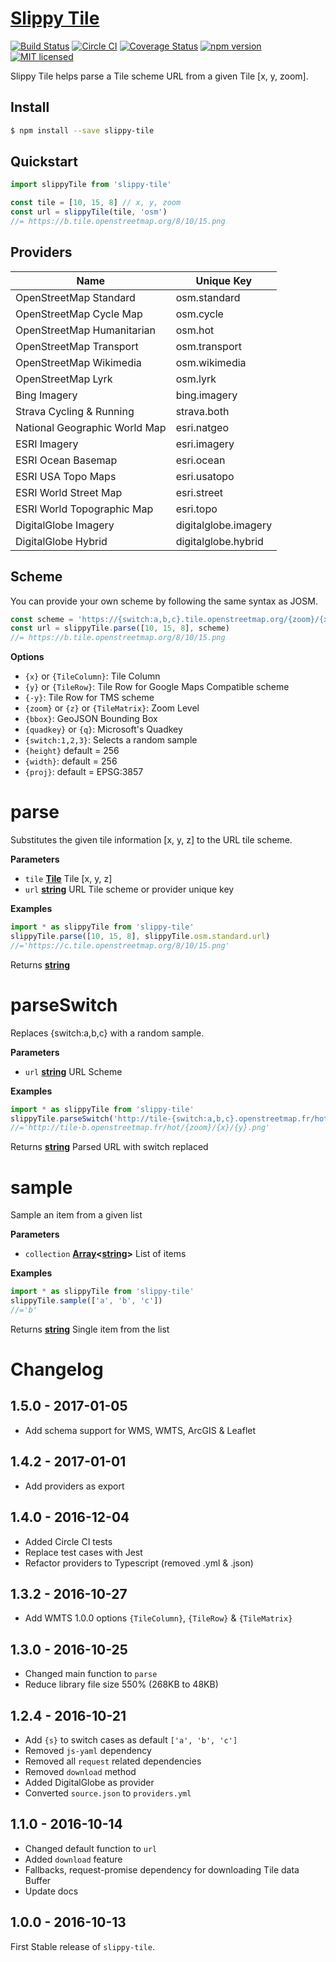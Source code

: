 # [Slippy Tile](https://www.npmjs.com/package/slippy-tile)

[![Build Status](https://travis-ci.org/DenisCarriere/slippy-tile.svg?branch=master)](https://travis-ci.org/DenisCarriere/slippy-tile)
[![Circle CI](https://circleci.com/gh/DenisCarriere/slippy-tile.svg?style=svg)](https://circleci.com/gh/DenisCarriere/slippy-tile)
[![Coverage Status](https://coveralls.io/repos/github/DenisCarriere/slippy-tile/badge.svg?branch=master)](https://coveralls.io/github/DenisCarriere/slippy-tile?branch=master)
[![npm version](https://badge.fury.io/js/slippy-tile.svg)](https://badge.fury.io/js/slippy-tile)
[![MIT licensed](https://img.shields.io/badge/license-MIT-blue.svg)](https://raw.githubusercontent.com/DenisCarriere/slippy-tile/master/LICENSE)

Slippy Tile helps parse a Tile scheme URL from a given Tile [x, y, zoom].

## Install

```bash
$ npm install --save slippy-tile
```

## Quickstart

```javascript
import slippyTile from 'slippy-tile'

const tile = [10, 15, 8] // x, y, zoom
const url = slippyTile(tile, 'osm')
//= https://b.tile.openstreetmap.org/8/10/15.png
```

## Providers

| Name                          | Unique Key          |
|-------------------------------|---------------------|
| OpenStreetMap Standard        | osm.standard
| OpenStreetMap Cycle Map       | osm.cycle
| OpenStreetMap Humanitarian    | osm.hot
| OpenStreetMap Transport       | osm.transport
| OpenStreetMap Wikimedia       | osm.wikimedia
| OpenStreetMap Lyrk            | osm.lyrk
| Bing Imagery                  | bing.imagery
| Strava Cycling & Running      | strava.both
| National Geographic World Map | esri.natgeo
| ESRI Imagery                  | esri.imagery
| ESRI Ocean Basemap            | esri.ocean
| ESRI USA Topo Maps            | esri.usatopo
| ESRI World Street Map         | esri.street
| ESRI World Topographic Map    | esri.topo
| DigitalGlobe Imagery          | digitalglobe.imagery
| DigitalGlobe Hybrid           | digitalglobe.hybrid


## Scheme

You can provide your own scheme by following the same syntax as JOSM.

```javascript
const scheme = 'https://{switch:a,b,c}.tile.openstreetmap.org/{zoom}/{x}/{y}.png'
const url = slippyTile.parse([10, 15, 8], scheme)
//= https://b.tile.openstreetmap.org/8/10/15.png
```

**Options**

- `{x}` or `{TileColumn}`: Tile Column
- `{y}` or `{TileRow}`: Tile Row for Google Maps Compatible scheme
- `{-y}`: Tile Row for TMS scheme
- `{zoom}` or `{z}` or `{TileMatrix}`: Zoom Level
- `{bbox}`: GeoJSON Bounding Box
- `{quadkey}` or `{q}`: Microsoft's Quadkey
- `{switch:1,2,3}`: Selects a random sample
- `{height}` default = 256
- `{width}`: default = 256
- `{proj}`: default = EPSG:3857
# parse

Substitutes the given tile information [x, y, z] to the URL tile scheme.

**Parameters**

-   `tile` **[Tile](https://en.wikipedia.org/wiki/Tiled_web_map)** Tile [x, y, z]
-   `url` **[string](https://developer.mozilla.org/en-US/docs/Web/JavaScript/Reference/Global_Objects/String)** URL Tile scheme or provider unique key

**Examples**

```javascript
import * as slippyTile from 'slippy-tile'
slippyTile.parse([10, 15, 8], slippyTile.osm.standard.url)
//='https://c.tile.openstreetmap.org/8/10/15.png'
```

Returns **[string](https://developer.mozilla.org/en-US/docs/Web/JavaScript/Reference/Global_Objects/String)** 

# parseSwitch

Replaces {switch:a,b,c} with a random sample.

**Parameters**

-   `url` **[string](https://developer.mozilla.org/en-US/docs/Web/JavaScript/Reference/Global_Objects/String)** URL Scheme

**Examples**

```javascript
import * as slippyTile from 'slippy-tile'
slippyTile.parseSwitch('http://tile-{switch:a,b,c}.openstreetmap.fr/hot/{zoom}/{x}/{y}.png')
//='http://tile-b.openstreetmap.fr/hot/{zoom}/{x}/{y}.png'
```

Returns **[string](https://developer.mozilla.org/en-US/docs/Web/JavaScript/Reference/Global_Objects/String)** Parsed URL with switch replaced

# sample

Sample an item from a given list

**Parameters**

-   `collection` **[Array](https://developer.mozilla.org/en-US/docs/Web/JavaScript/Reference/Global_Objects/Array)&lt;[string](https://developer.mozilla.org/en-US/docs/Web/JavaScript/Reference/Global_Objects/String)>** List of items

**Examples**

```javascript
import * as slippyTile from 'slippy-tile'
slippyTile.sample(['a', 'b', 'c'])
//='b'
```

Returns **[string](https://developer.mozilla.org/en-US/docs/Web/JavaScript/Reference/Global_Objects/String)** Single item from the list
# Changelog

## 1.5.0 - 2017-01-05

- Add schema support for WMS, WMTS, ArcGIS & Leaflet

## 1.4.2 - 2017-01-01

- Add providers as export

## 1.4.0 - 2016-12-04

- Added Circle CI tests
- Replace test cases with Jest
- Refactor providers to Typescript (removed .yml & .json)

## 1.3.2 - 2016-10-27

- Add WMTS 1.0.0 options `{TileColumn}`, `{TileRow}` & `{TileMatrix}`

## 1.3.0 - 2016-10-25

- Changed main function to `parse`
- Reduce library file size 550% (268KB to 48KB)

## 1.2.4 - 2016-10-21

- Add `{s}` to switch cases as default `['a', 'b', 'c']`
- Removed `js-yaml` dependency
- Removed all `request` related dependencies
- Removed `download` method
- Added DigitalGlobe as provider
- Converted `source.json` to `providers.yml`

## 1.1.0 - 2016-10-14

- Changed default function to `url`
- Added `download` feature
- Fallbacks, request-promise dependency for downloading Tile data Buffer
- Update docs

## 1.0.0 - 2016-10-13

First Stable release of `slippy-tile`.

